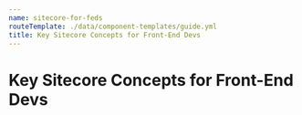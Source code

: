 ```yaml
---
name: sitecore-for-feds
routeTemplate: ./data/component-templates/guide.yml
title: Key Sitecore Concepts for Front-End Devs
---
```


# Key Sitecore Concepts for Front-End Devs
